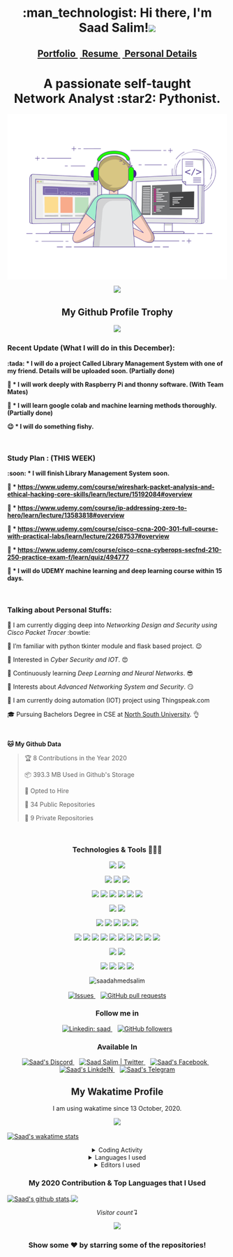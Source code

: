 <!--
*** Thanks for checking out this README Template. If you have a suggestion that would
*** make this better, please fork the repo and create a pull request or simply open
*** an issue with the tag "enhancement".
*** Thanks again! Now go create something AMAZING! :D
-->
<!--Hi Section-->
<div>
<h1 align="center">:man_technologist: Hi there, I'm Saad Salim!<img src="https://media.giphy.com/media/hvRJCLFzcasrR4ia7z/giphy.gif" width="25px"></h2>
</div>

<div>
 <h2 align="center">
  <a href="https://saadahmedsalim.github.io/Git-Profile/"> <b>Portfolio&nbsp;</b></a>
    <a href="https://saadahmedsalim.github.io/Resume-CV/"> <b>&nbsp;Resume&nbsp;</b></a>
    <a href="http://saad.my-board.org"><b>&nbsp;Personal Details</b></a>
 </h2>
 </div>

<!-- Introduction -->
<div>
    <h1 align="center">A passionate self-taught <br><b>Network Analyst</b> :star2: <b>Pythonist</b>.</h1>
</div>

<!-- Hacker Image -->
 <div align="center">
  <img align="center" src="https://github.com/SaadAhmedSalim/SaadAhmedSalim/blob/master/image/coding-freak.gif" alt="freak" />
 </div>


<!-- Trophy added -->

 <div>
  <p align="center">
     <img width="140" src="https://user-images.githubusercontent.com/6661165/91657958-61b4fd00-eb00-11ea-9def-dc7ef5367e34.png" />  
     <h2 align="center">My Github Profile Trophy</h2>
  </p>

  <p align="center">
   <img src="https://github-profile-trophy.vercel.app/?username=saadahmedsalim&row=2&column=3&theme=dracula&margin-w=25)" />
   <!-- [![trophy](https://github-profile-trophy.vercel.app/?username=saadahmedsalim&row=2&column=3&theme=dracula&margin-w=25)](https://github.com/saadahmedsalim/github-profile-trophy)
 -->
   </p>
 </div>
 
<!-- Recent News-->

### Recent Update (What I will do in this December):
 <div>
  <p>
    <b> :tada: * I will do a project Called Library Management System with one of my friend. Details will be uploaded soon. (Partially done)
  
  :pushpin: * I will work deeply with Raspberry Pi and thonny software. (With Team Mates)  

  :repeat: * I will learn google colab and machine learning methods thoroughly. (Partially done)

  :wink: * I will do something fishy.</b>
 </p><br>
</div>

### Study Plan : (THIS WEEK)
 <div>
  <p>
   <b> 
   :soon: * I will finish Library Management System soon.
  
   :pushpin: * https://www.udemy.com/course/wireshark-packet-analysis-and-ethical-hacking-core-skills/learn/lecture/15192084#overview
   
   :pushpin: * https://www.udemy.com/course/ip-addressing-zero-to-hero/learn/lecture/13583818#overview
   
   :pushpin: * https://www.udemy.com/course/cisco-ccna-200-301-full-course-with-practical-labs/learn/lecture/22687537#overview
   
   :pushpin: * https://www.udemy.com/course/cisco-ccna-cyberops-secfnd-210-250-practice-exam-f/learn/quiz/494777

   :pushpin: * I will do UDEMY machine learning and deep learning course within 15 days.</b>
  </p>
 </div>
<br>

<!-- Personal Talking-->

<div>

### Talking about Personal Stuffs:

 🔭 I am currently digging deep into *Networking Design and Security using Cisco Packet Tracer* :bowtie:   

 🔭 I’m familiar with python tkinter module and flask based project. :wink:

 🤔   Interested in *Cyber Security and IOT*. :heart_eyes:

 🌱   Continuously learning  *Deep Learning and Neural Networks*. :sunglasses:

 🌱   Interests about *Advanced Networking System and Security*. :smirk:
 
 🔭 I am currently doing automation (IOT) project using Thingspeak.com

 🎓   Pursuing Bachelors Degree in CSE at [North South University](http://www.northsouth.edu/). :ok_hand:

</div>

<br>

<!-- My Github Data show-->

<div>

**🐱 My Github Data** 

> 🏆 8 Contributions in the Year 2020
 > 
> 📦 393.3 MB Used in Github's Storage 
 > 
> 💼 Opted to Hire
 > 
> 📜 34 Public Repositories
 > 
> 🔑 9 Private Repositories 

</div>
<br>

<!-- Badges Show Off-->

<h3 align="center"> Technologies & Tools 🔭🚀🔥 </h3>

<div align="center">

<!-- OS -->
![](https://img.shields.io/badge/OS-Linux-informational?style=flat&logo=<LOGO_NAME>&logoColor=white&color=2bbc8a) 
![](https://img.shields.io/badge/OS-Windows-informational?style=flat&logo=<LOGO_NAME>&logoColor=white&color=2bbc8a)


<!-- Editor -->
![](https://img.shields.io/badge/Editor-Atom-informational?style=flat&logo=<LOGO_NAME>&logoColor=white&color=2bbc8a)
![](https://img.shields.io/badge/Editor-Pycharm-informational?style=flat&logo=<LOGO_NAME>&logoColor=white&color=2bbc8a)
![](https://img.shields.io/badge/Editor-Sublime-informational?style=flat&logo=<LOGO_NAME>&logoColor=white&color=2bbc8a)

<!-- Code -->

![](https://img.shields.io/badge/Code-Python-informational?style=flat&logo=<LOGO_NAME>&logoColor=white&color=2bbc8a)
![](https://img.shields.io/badge/Code-JavaScript-informational?style=flat&logo=<LOGO_NAME>&logoColor=white&color=2bbc8a)
![](https://img.shields.io/badge/Code-PHP-informational?style=flat&logo=<LOGO_NAME>&logoColor=white&color=2bbc8a)
![](https://img.shields.io/badge/Code-JAVA-informational?style=flat&logo=<LOGO_NAME>&logoColor=white&color=2bbc8a)
![](https://img.shields.io/badge/Code-C++-informational?style=flat&logo=<LOGO_NAME>&logoColor=white&color=2bbc8a)
![](https://img.shields.io/badge/Code-C-informational?style=flat&logo=<LOGO_NAME>&logoColor=white&color=2bbc8a)

<!-- Database -->
![](https://img.shields.io/badge/Database-mySQL-informational?style=flat&logo=<LOGO_NAME>&logoColor=white&color=2bbc8a)
![](https://img.shields.io/badge/Database-ORACLE-informational?style=flat&logo=<LOGO_NAME>&logoColor=white&color=2bbc8a)

<!-- Framework -->
![](https://img.shields.io/badge/Framework-Django-informational?style=flat&logo=<LOGO_NAME>&logoColor=white&color=2bbc8a)
![](https://img.shields.io/badge/Framework-Flask-informational?style=flat&logo=<LOGO_NAME>&logoColor=white&color=2bbc8a)
![](https://img.shields.io/badge/Framework-Tkinter-informational?style=flat&logo=<LOGO_NAME>&logoColor=white&color=2bbc8a)
![](https://img.shields.io/badge/Framework-Bootstrap-informational?style=flat&logo=<LOGO_NAME>&logoColor=white&color=2bbc8a)
![](https://img.shields.io/badge/Framework-Laravel-informational?style=flat&logo=<LOGO_NAME>&logoColor=white&color=2bbc8a)

<!-- Tools -->
![](https://img.shields.io/badge/Tool-Eclipse-informational?style=flat&logo=<LOGO_NAME>&logoColor=white&color=2bbc8a)
![](https://img.shields.io/badge/Tool-Codeblocks-informational?style=flat&logo=<LOGO_NAME>&logoColor=white&color=2bbc8a)
![](https://img.shields.io/badge/Tool-Netbeans-informational?style=flat&logo=<LOGO_NAME>&logoColor=white&color=2bbc8a)
![](https://img.shields.io/badge/Tool-Git-informational?style=flat&logo=<LOGO_NAME>&logoColor=white&color=2bbc8a)
![](https://img.shields.io/badge/Tool-CiscoPacketTracer-informational?style=flat&logo=<LOGO_NAME>&logoColor=white&color=2bbc8a)
![](https://img.shields.io/badge/Tool-bitbucket-informational?style=flat&logo=<LOGO_NAME>&logoColor=white&color=2bbc8a)
![](https://img.shields.io/badge/Tool-GitLab-informational?style=flat&logo=<LOGO_NAME>&logoColor=white&color=2bbc8a)
![](https://img.shields.io/badge/Tool-Trello-informational?style=flat&logo=<LOGO_NAME>&logoColor=white&color=2bbc8a)
![](https://img.shields.io/badge/Tool-Xampp-informational?style=flat&logo=<LOGO_NAME>&logoColor=white&color=2bbc8a)
![](https://img.shields.io/badge/Tool-Slack-informational?style=flat&logo=<LOGO_NAME>&logoColor=white&color=2bbc8a)

<!-- Markup -->
![](https://img.shields.io/badge/Markup-Latex-informational?style=flat&logo=<LOGO_NAME>&logoColor=white&color=2bbc8a)
![](https://img.shields.io/badge/Markup-HTML-informational?style=flat&logo=<LOGO_NAME>&logoColor=white&color=2bbc8a)

<!-- Official -->
![](https://img.shields.io/badge/Official-MS_Word-informational?style=flat&logo=<LOGO_NAME>&logoColor=white&color=2bbc8a)
![](https://img.shields.io/badge/Official-MS_Power_Point-informational?style=flat&logo=<LOGO_NAME>&logoColor=white&color=2bbc8a)
![](https://img.shields.io/badge/Official-MS_Excel-informational?style=flat&logo=<LOGO_NAME>&logoColor=white&color=2bbc8a)
![](https://img.shields.io/badge/Official-MS_Access-informational?style=flat&logo=<LOGO_NAME>&logoColor=white&color=2bbc8a)

</div>

<!--Main Section -->
<div>
 <p align="center">
   <img src="https://komarev.com/ghpvc/?username=saadahmedsalim&label=Views&color=brightgreen&style=plastic&label=PROFILE+VIEWS" alt="saadahmedsalim" />
     <br><br>
    <a href="https://github.com/saadahmedsalim/github-readme-stats/issues">
      <img alt="Issues" src="https://img.shields.io/github/issues/saadahmedsalim/github-readme-stats?color=0088ff" />
    </a>&nbsp;&nbsp;
    <a href="https://github.com/saadahmedsalim/github-readme-stats/pulls">
      <img alt="GitHub pull requests" src="https://img.shields.io/github/issues-pr/saadahmedsalim/github-readme-stats?color=0088ff" />
    </a>   
  </p>
 <!-- Badge Section -->
 <h3 align="center">Follow me in </h3>
   <p align="center">
      <a href="https://www.linkedin.com/in/saad.salim171/">
         <img alt="Linkedin: saad" src="https://img.shields.io/badge/-saad.salim171-blue?style=flat-square&logo=Linkedin&logoColor=white&link=https://www.linkedin.com/in/saad.salim171/" />
     </a>&nbsp;&nbsp;
     <a href="https://github.com/SaadAhmedSalim">
        <img alt="GitHub followers" src="https://img.shields.io/github/followers/saadahmedsalim?label=Follow&style=social" />
    </a>
  </p>
</div> 

<!-- Available Section -->
<div>
 <h3 align="center">Available In</h3>
 <p align="center">
  <a href="https://discord.gg/BTXB5p">
    <img alt="Saad's Discord" width="22px" src="https://cdn.jsdelivr.net/npm/simple-icons@v3/icons/discord.svg" />
 </a> &nbsp;&nbsp;
 <a href="https://twitter.com/Saad__Salim">
    <img alt="Saad Salim | Twitter" width="22px" src="https://cdn.jsdelivr.net/npm/simple-icons@v3/icons/twitter.svg" />
 </a> &nbsp;&nbsp;
 <a href="https://www.facebook.com/saad.salim171">
   <img alt="Saad's Facebook" width="22px" src="https://cdn.jsdelivr.net/npm/simple-icons@v3/icons/facebook.svg" />
 </a> &nbsp;&nbsp;
 <a href="https://www.linkedin.com/in/saad-salim-a566b9160/">
   <img alt="Saad's LinkdeIN" width="22px" src="https://cdn.jsdelivr.net/npm/simple-icons@v3/icons/linkedin.svg" />
 </a> &nbsp;&nbsp;
 <a href="https://t.me/SaadSalim278">
   <img alt="Saad's Telegram" width="22px" src="https://cdn.jsdelivr.net/npm/simple-icons@v3/icons/telegram.svg" />
  </a>
 </p>
 </div>


 <!-- Wakatime Show -->

<div>
<h2 align="center">My Wakatime Profile </h2>
<p align="center">I am using wakatime since 13 October, 2020.</p>
 
 <p align="center">
    <img src="https://wakatime.com/badge/github/SaadAhmedSalim/My_Portfolio_Website.svg" />
</p>
 
 <!-- anuraghazra saadahmedsalim-->

 [![Saad's wakatime stats](https://github-readme-stats.vercel.app/api/wakatime?username=SaadSalim)](https://github.com/anuraghazra/github-readme-stats)

<p>
 <details>
 <summary align="center">Coding Activity</summary>
<img align="center" src="https://wakatime.com/share/@SaadSalim/3fed501f-440e-4b32-860d-2c65f49c5c63.svg" width="500" height="500" /></details>
 <details>
 <summary align="center">Languages I used</summary>
 <img align="center" src="https://wakatime.com/share/@SaadSalim/68fcad7e-7723-4923-b720-f729749de2cd.svg" width="500" height="500" />
 </details>
 <details>
 <summary align="center">Editors I used</summary>
 <img align="center" src="https://wakatime.com/share/@SaadSalim/04e4daca-d94c-4c14-8130-9871db69086f.svg" width="500" height="500" />
 </details>
 </p>
</div>
 
 <!-- My Contribution Card-->
 
 <div> <h3 align="center">My 2020 Contribution & Top Languages that I Used</h3>
 <p>
<a href="https://github.com/saadahmedsalim">
 <img align="center" src="https://github-readme-stats.vercel.app/api?username=saadahmedsalim&count_private=true&hide=contribs&show_icons=true&theme=radical&line_height=27" alt="Saad's github stats"/>
</a>
  <a align="center" href="https://github.com/saadahmedsalim/github-readme-stats">
  <!-- Change the `github-readme-stats.anuraghazra1.vercel.app` to `github-readme-stats.vercel.app`  -->
  <img align="center" src="https://github-readme-stats.vercel.app/api/top-langs?username=saadahmedsalim&langs_count=9&count_fork=false&theme=tokyonight" />
</a>
</p>
 </div>

<div align="center">

*Visitor count↴*

<p align="center"> 
  <img src="https://profile-counter.glitch.me/saadahmedsalim/count.svg" />
</p>


### Show some ❤️ by starring some of the repositories!

</div>
